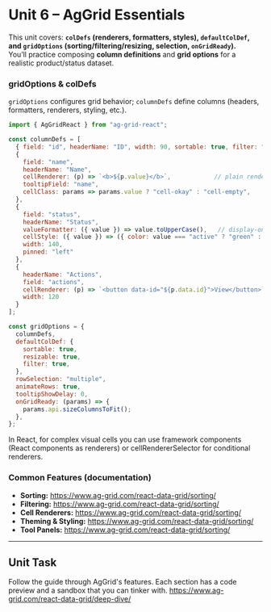 # Unit 6 – AgGrid Essentials

This unit covers: **`colDefs` (renderers, formatters, styles), `defaultColDef`, and `gridOptions` (sorting/filtering/resizing, selection, `onGridReady`).**  
You’ll practice composing **column definitions** and **grid options** for a realistic product/status dataset.

### gridOptions & colDefs
`gridOptions` configures grid behavior; `columnDefs` define columns (headers, formatters, renderers, styling, etc.).
```js
import { AgGridReact } from "ag-grid-react";

const columnDefs = [
  { field: "id", headerName: "ID", width: 90, sortable: true, filter: "agNumberColumnFilter" },
  { 
    field: "name",
    headerName: "Name",
    cellRenderer: (p) => `<b>${p.value}</b>`,            // plain renderer
    tooltipField: "name",
    cellClass: params => params.value ? "cell-okay" : "cell-empty",
  },
  { 
    field: "status",
    headerName: "Status",
    valueFormatter: ({ value }) => value.toUpperCase(),   // display-only formatting
    cellStyle: ({ value }) => ({ color: value === "active" ? "green" : "gray" }),
    width: 140,
    pinned: "left"
  },
  {
    headerName: "Actions",
    field: "actions",
    cellRenderer: (p) => `<button data-id="${p.data.id}">View</button>`,
    width: 120
  }
];

const gridOptions = {
  columnDefs,
  defaultColDef: {
    sortable: true,
    resizable: true,
    filter: true,
  },
  rowSelection: "multiple",
  animateRows: true,
  tooltipShowDelay: 0,
  onGridReady: (params) => {
    params.api.sizeColumnsToFit();
  },
};
```
In React, for complex visual cells you can use framework components (React components as renderers) or cellRendererSelector for conditional renderers.

### Common Features (documentation)
- **Sorting:** https://www.ag-grid.com/react-data-grid/sorting/
- **Filtering:** https://www.ag-grid.com/react-data-grid/sorting/
- **Cell Renderers:** https://www.ag-grid.com/react-data-grid/sorting/
- **Theming & Styling:** https://www.ag-grid.com/react-data-grid/sorting/
- **Tool Panels:** https://www.ag-grid.com/react-data-grid/sorting/

---

## Unit Task
Follow the guide through AgGrid's features. Each section has a code preview and a sandbox that you can tinker with.
https://www.ag-grid.com/react-data-grid/deep-dive/